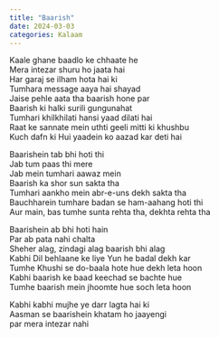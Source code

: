 ```yaml
---
title: "Baarish"
date: 2024-03-03
categories: Kalaam
---
```


Kaale ghane baadlo ke chhaate he  
Mera intezar shuru ho jaata hai  
Har garaj se ilham hota hai ki  
Tumhara message aaya hai shayad  
Jaise pehle aata tha baarish hone par  
Baarish ki halki surili gungunahat  
Tumhari khilkhilati hansi yaad dilati hai  
Raat ke sannate mein uthti geeli mitti ki khushbu  
Kuch dafn ki Hui yaadein ko aazad kar deti hai  

Baarishein tab bhi hoti thi  
Jab tum paas thi mere  
Jab mein tumhari aawaz mein  
Baarish ka shor sun sakta tha  
Tumhari aankho mein abr-e-uns dekh sakta tha  
Bauchharein tumhare badan se ham-aahang hoti thi  
Aur main, bas tumhe sunta rehta tha, dekhta rehta tha  

Baarishein ab bhi hoti hain  
Par ab pata nahi chalta  
Sheher alag, zindagi alag baarish bhi alag  
Kabhi Dil behlaane ke liye Yun he badal dekh kar  
Tumhe Khushi se do-baala hote hue dekh leta hoon  
Kabhi baarish ke baad keechad se bachte hue  
Tumhe baarish mein jhoomte hue soch leta hoon  

Kabhi kabhi mujhe ye darr lagta hai ki  
Aasman se baarishein khatam ho jaayengi  
par mera intezar nahi  